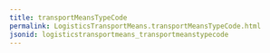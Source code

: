 ```yaml
---
title: transportMeansTypeCode
permalink: LogisticsTransportMeans.transportMeansTypeCode.html
jsonid: logisticstransportmeans_transportmeanstypecode
---
```

